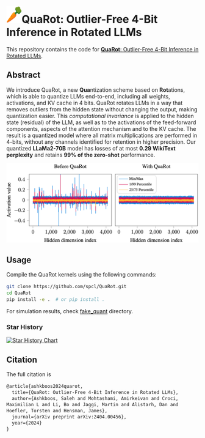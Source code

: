 
# <img src="img/carrot.png" alt="Your Image" width="40" height="45">QuaRot: Outlier-Free 4-Bit Inference in Rotated LLMs
This repository contains the code for [**QuaRot**: Outlier-Free 4-Bit Inference in Rotated LLMs](https://arxiv.org/abs/2404.00456).



## Abstract
We introduce QuaRot, a new **Qua**ntization scheme based on **Rot**ations, which is able to quantize LLMs end-to-end, including all weights, activations, and KV cache in 4 bits. QuaRot rotates LLMs in a way that removes outliers from the hidden state without changing the output, making quantization easier. This *computational invariance* is applied to the hidden state (residual) of the LLM, as well as to the activations of the feed-forward components, aspects of the attention mechanism and to the KV cache. The result is a quantized model where all matrix multiplications are performed in 4-bits, without any channels identified for retention in higher precision. Our quantized **LLaMa2-70B** model has losses of at most **0.29 WikiText perplexity** and retains **99% of the zero-shot** performance.

![Your Image](img/fig1.png)

## Usage


Compile the QuaRot kernels using the following commands:

```bash
git clone https://github.com/spcl/QuaRot.git
cd QuaRot
pip install -e .  # or pip install .
```

For simulation results, check [fake_quant](https://github.com/spcl/QuaRot/tree/main/fake_quant) directory.



### Star History

[![Star History Chart](https://api.star-history.com/svg?repos=spcl/QuaRot&type=Date)](https://star-history.com/#spcl/QuaRot&Date)


## Citation 

The full citation is

```
@article{ashkboos2024quarot,
  title={QuaRot: Outlier-Free 4-Bit Inference in Rotated LLMs},
  author={Ashkboos, Saleh and Mohtashami, Amirkeivan and Croci, Maximilian L and Li, Bo and Jaggi, Martin and Alistarh, Dan and Hoefler, Torsten and Hensman, James},
  journal={arXiv preprint arXiv:2404.00456},
  year={2024}
}
```
